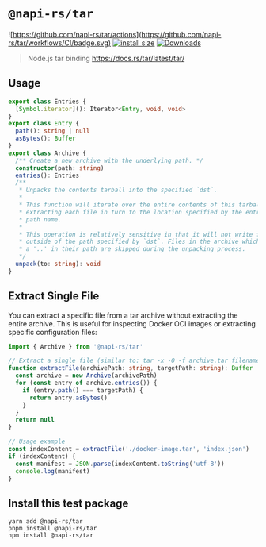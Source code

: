# `@napi-rs/tar`

![https://github.com/napi-rs/tar/actions](https://github.com/napi-rs/tar/workflows/CI/badge.svg)
[![install size](https://packagephobia.com/badge?p=@napi-rs/tar)](https://packagephobia.com/result?p=@napi-rs/tar)
[![Downloads](https://img.shields.io/npm/dm/@napi-rs/tar.svg?sanitize=true)](https://npmcharts.com/compare/@napi-rs/tar?minimal=true)

> Node.js tar binding https://docs.rs/tar/latest/tar/

## Usage

```ts
export class Entries {
  [Symbol.iterator](): Iterator<Entry, void, void>
}
export class Entry {
  path(): string | null
  asBytes(): Buffer
}
export class Archive {
  /** Create a new archive with the underlying path. */
  constructor(path: string)
  entries(): Entries
  /**
   * Unpacks the contents tarball into the specified `dst`.
   *
   * This function will iterate over the entire contents of this tarball,
   * extracting each file in turn to the location specified by the entry's
   * path name.
   *
   * This operation is relatively sensitive in that it will not write files
   * outside of the path specified by `dst`. Files in the archive which have
   * a '..' in their path are skipped during the unpacking process.
   */
  unpack(to: string): void
}
```

## Extract Single File

You can extract a specific file from a tar archive without extracting the entire archive. This is useful for inspecting Docker OCI images or extracting specific configuration files:

```ts
import { Archive } from '@napi-rs/tar'

// Extract a single file (similar to: tar -x -O -f archive.tar filename)
function extractFile(archivePath: string, targetPath: string): Buffer | null {
  const archive = new Archive(archivePath)
  for (const entry of archive.entries()) {
    if (entry.path() === targetPath) {
      return entry.asBytes()
    }
  }
  return null
}

// Usage example
const indexContent = extractFile('./docker-image.tar', 'index.json')
if (indexContent) {
  const manifest = JSON.parse(indexContent.toString('utf-8'))
  console.log(manifest)
}
```

## Install this test package

```
yarn add @napi-rs/tar
pnpm install @napi-rs/tar
npm install @napi-rs/tar
```
